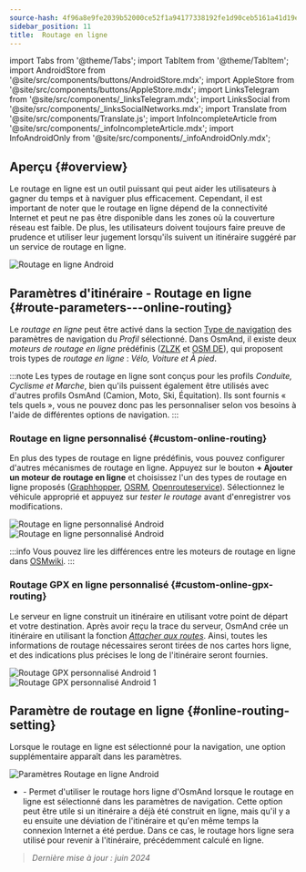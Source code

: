 ```yaml
---
source-hash: 4f96a8e9fe2039b52000ce52f1a94177338192fe1d90ceb5161a41d19e94cfea
sidebar_position: 11
title:  Routage en ligne
---
```

import Tabs from '@theme/Tabs';
import TabItem from '@theme/TabItem';
import AndroidStore from '@site/src/components/buttons/AndroidStore.mdx';
import AppleStore from '@site/src/components/buttons/AppleStore.mdx';
import LinksTelegram from '@site/src/components/_linksTelegram.mdx';
import LinksSocial from '@site/src/components/_linksSocialNetworks.mdx';
import Translate from '@site/src/components/Translate.js';
import InfoIncompleteArticle from '@site/src/components/_infoIncompleteArticle.mdx';
import InfoAndroidOnly from '@site/src/components/_infoAndroidOnly.mdx';



## Aperçu {#overview}

<InfoAndroidOnly />

Le routage en ligne est un outil puissant qui peut aider les utilisateurs à gagner du temps et à naviguer plus efficacement. Cependant, il est important de noter que le routage en ligne dépend de la connectivité Internet et peut ne pas être disponible dans les zones où la couverture réseau est faible. De plus, les utilisateurs doivent toujours faire preuve de prudence et utiliser leur jugement lorsqu'ils suivent un itinéraire suggéré par un service de routage en ligne.

![Routage en ligne Android](@site/static/img/navigation/routing/online_routing_andr.png)


## Paramètres d'itinéraire - Routage en ligne {#route-parameters---online-routing}

Le *routage en ligne* peut être activé dans la section [Type de navigation](../guidance/navigation-settings.md#overview) des paramètres de navigation du *Profil* sélectionné. Dans OsmAnd, il existe deux *moteurs de routage en ligne* prédéfinis ([ZLZK](https://zlzk.biz/) et [OSM DE](https://routing.openstreetmap.de)), qui proposent trois types de *routage en ligne* : *Vélo, Voiture et À pied*.

:::note
Les types de routage en ligne sont conçus pour les profils *Conduite, Cyclisme et Marche*, bien qu'ils puissent également être utilisés avec d'autres profils OsmAnd (Camion, Moto, Ski, Équitation). Ils sont fournis « tels quels », vous ne pouvez donc pas les personnaliser selon vos besoins à l'aide de différentes options de navigation.
:::

### Routage en ligne personnalisé {#custom-online-routing}

En plus des types de routage en ligne prédéfinis, vous pouvez configurer d'autres mécanismes de routage en ligne.
Appuyez sur le bouton **+ Ajouter un moteur de routage en ligne** et choisissez l'un des types de routage en ligne proposés ([Graphhopper](https://graphhopper.com/), [OSRM](http://project-osrm.org/), [Openrouteservice](https://openrouteservice.org)). Sélectionnez le véhicule approprié et appuyez sur *tester le routage* avant d'enregistrer vos modifications.

![Routage en ligne personnalisé Android](@site/static/img/navigation/routing/custom_online_routing_andr_1.png) ![Routage en ligne personnalisé Android](@site/static/img/navigation/routing/custom_online_routing_andr_2.png)

:::info
Vous pouvez lire les différences entre les moteurs de routage en ligne dans [OSMwiki](https://wiki.openstreetmap.org/wiki/Routing/online_routers).
:::

### Routage GPX en ligne personnalisé {#custom-online-gpx-routing}

Le serveur en ligne construit un itinéraire en utilisant votre point de départ et votre destination. Après avoir reçu la trace du serveur, OsmAnd crée un itinéraire en utilisant la fonction *[Attacher aux routes](../setup/gpx-navigation.md#attach-to-the-roads)*. Ainsi, toutes les informations de routage nécessaires seront tirées de nos cartes hors ligne, et des indications plus précises le long de l'itinéraire seront fournies.

![Routage GPX personnalisé Android 1](@site/static/img/navigation/routing/online_routing_gpx_1.png) ![Routage GPX personnalisé Android 1](@site/static/img/navigation/routing/online_routing_gpx_2.png)


## Paramètre de routage en ligne {#online-routing-setting}

Lorsque le routage en ligne est sélectionné pour la navigation, une option supplémentaire apparaît dans les paramètres.

![Paramètres Routage en ligne Android](@site/static/img/navigation/routing/settings_online_routing_1.png)

- *<Translate android="true" ids="calculate_osmand_route_without_internet"/>* - Permet d'utiliser le routage hors ligne d'OsmAnd lorsque le routage en ligne est sélectionné dans les paramètres de navigation. Cette option peut être utile si un itinéraire a déjà été construit en ligne, mais qu'il y a eu ensuite une déviation de l'itinéraire et qu'en même temps la connexion Internet a été perdue. Dans ce cas, le routage hors ligne sera utilisé pour revenir à l'itinéraire, précédemment calculé en ligne.

> *Dernière mise à jour : juin 2024*